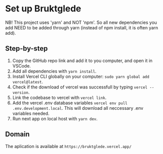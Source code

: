 # Set up Bruktglede

NB! This project uses 'yarn' and NOT 'npm'. So all new dependencies you add NEED to be added through yarn (instead of npm install, it is often yarn add).

## Step-by-step

1. Copy the GitHub repo link and add it to you computer, and open it in VSCode.
2. Add all dependencies with `yarn install`.
3. Install Vercel CLI globally on your computer: `sudo yarn global add vercel@latest`.
4. Check if the download of vercel was successfull by typing `vercel --version`.
5. Link the codebase to vercel with `vercel link`.
6. Add the vercel .env database variables `vercel env pull .env.development.local`. This will download all neccessary .env variables needed.
7. Run next app on local host with `yarn dev`.

## Domain

The aplication is available at `https://bruktglede.vercel.app/`

